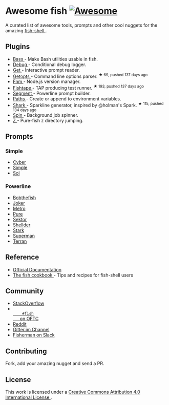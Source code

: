 <h1>
 Awesome fish
 <a href="https://github.com/sindresorhus/awesome">
  <img alt="Awesome" src="https://cdn.rawgit.com/sindresorhus/awesome/d7305f38d29fed78fa85652e3a63e154dd8e8829/media/badge.svg"/>
 </a>
</h1>
<p>
 A curated list of awesome tools, prompts and other cool nuggets for the amazing
 <a href="https://github.com/fish-shell/fish-shell">
  fish-shell
 </a>
 .
</p>
<h2>
 Plugins
</h2>
<ul>
 <li>
  <a href="https://github.com/edc/bass">
   Bass
  </a>
  - Make Bash utilities usable in fish.
 </li>
 <li>
  <a href="https://github.com/fisherman/debug">
   Debug
  </a>
  - Conditional debug logger.
 </li>
 <li>
  <a href="https://github.com/fisherman/get">
   Get
  </a>
  - Interactive prompt reader.
 </li>
 <li>
  <a href="https://github.com/fisherman/getopts">
   Getopts
  </a>
  - Command line options parser.
  <sup>
   &#9733 69, pushed 137 days ago
  </sup>
 </li>
 <li>
  <a href="https://github.com/fisherman/fnm">
   Fnm
  </a>
  - Node.js version manager.
 </li>
 <li>
  <a href="https://github.com/fisherman/fishtape">
   Fishtape
  </a>
  - TAP producing test runner.
  <sup>
   &#9733 193, pushed 137 days ago
  </sup>
 </li>
 <li>
  <a href="https://github.com/fisherman/segment">
   Segment
  </a>
  - Powerline prompt builder.
 </li>
 <li>
  <a href="https://github.com/fisherman/paths">
   Paths
  </a>
  - Create or append to environment variables.
 </li>
 <li>
  <a href="https://github.com/fisherman/shark">
   Shark
  </a>
  - Sparkline generator, inspired by @holman's Spark.
  <sup>
   &#9733 115, pushed 134 days ago
  </sup>
 </li>
 <li>
  <a href="https://github.com/fisherman/spin">
   Spin
  </a>
  - Background job spinner.
 </li>
 <li>
  <a href="https://github.com/fisherman/z">
   Z
  </a>
  - Pure-fish z directory jumping.
 </li>
</ul>
<h2>
 Prompts
</h2>
<h3>
 Simple
</h3>
<ul>
 <li>
  <a href="https://github.com/fisherman/cyber">
   Cyber
  </a>
 </li>
 <li>
  <a href="https://github.com/fisherman/simple">
   Simple
  </a>
 </li>
 <li>
  <a href="https://github.com/fisherman/sol">
   Sol
  </a>
 </li>
</ul>
<h3>
 Powerline
</h3>
<ul>
 <li>
  <a href="https://github.com/oh-my-fish/theme-bobthefish">
   Bobthefish
  </a>
 </li>
 <li>
  <a href="https://github.com/fisherman/joker">
   Joker
  </a>
 </li>
 <li>
  <a href="https://github.com/fisherman/metro">
   Metro
  </a>
 </li>
 <li>
  <a href="https://github.com/rafaelrinaldi/pure">
   Pure
  </a>
 </li>
 <li>
  <a href="https://github.com/fisherman/sektor">
   Sektor
  </a>
 </li>
 <li>
  <a href="https://github.com/simnalamburt/shellder">
   Shellder
  </a>
 </li>
 <li>
  <a href="https://github.com/fisherman/stark">
   Stark
  </a>
 </li>
 <li>
  <a href="https://github.com/fisherman/superman">
   Superman
  </a>
 </li>
 <li>
  <a href="https://github.com/fisherman/terran">
   Terran
  </a>
 </li>
</ul>
<h2>
 Reference
</h2>
<ul>
 <li>
  <a href="http://fishshell.com/docs/current/index.html">
   Official Documentation
  </a>
 </li>
 <li>
  <a href="https://github.com/brj/fish-shell-cookbook">
   The fish cookbook
  </a>
  - Tips and recipes for fish-shell users
 </li>
</ul>
<h2>
 Community
</h2>
<ul>
 <li>
  <a href="http://stackoverflow.com/questions/tagged/fish">
   StackOverflow
  </a>
 </li>
 <li>
  <a href="https://webchat.oftc.net/?channels=fish">
   <code>
    #fish
   </code>
   on OFTC
  </a>
 </li>
 <li>
  <a href="https://www.reddit.com/r/fishshell/">
   Reddit
  </a>
 </li>
 <li>
  <a href="https://gitter.im/fish-shell/fish-shell">
   Gitter.im Channel
  </a>
 </li>
 <li>
  <a href="https://fisherman-wharf.herokuapp.com">
   Fisherman on Slack
  </a>
 </li>
</ul>
<h2>
 Contributing
</h2>
<p>
 Fork, add your amazing nugget and send a PR.
</p>
<h2>
 License
</h2>
<p>
 This work is licensed under a
 <a href="http://creativecommons.org/licenses/by/4.0/">
  Creative Commons Attribution 4.0 International License
 </a>
 .
</p>
